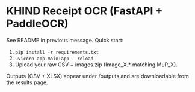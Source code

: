 # KHIND Receipt OCR (FastAPI + PaddleOCR)

See README in previous message. Quick start:
1) `pip install -r requirements.txt`
2) `uvicorn app.main:app --reload`
3) Upload your raw CSV + images.zip (Image_X.* matching MLP_X).

Outputs (CSV + XLSX) appear under /outputs and are downloadable from the results page.
